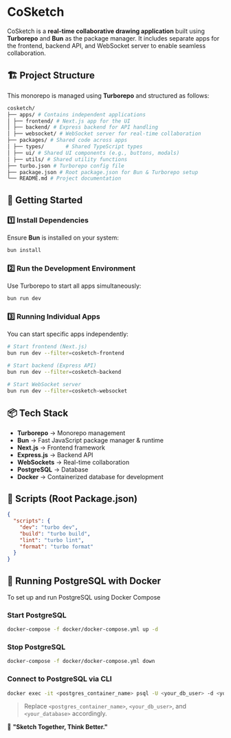 # CoSketch

CoSketch is a **real-time collaborative drawing application** built using **Turborepo** and **Bun** as the package manager. It includes separate apps for the frontend, backend API, and WebSocket server to enable seamless collaboration.

## 🏗 Project Structure

This monorepo is managed using **Turborepo** and structured as follows:

```sh
cosketch/
├── apps/ # Contains independent applications
│ ├── frontend/ # Next.js app for the UI
│ ├── backend/ # Express backend for API handling
│ ├── websocket/ # WebSocket server for real-time collaboration
├── packages/ # Shared code across apps
│ ├── types/       # Shared TypeScript types
│ ├── ui/ # Shared UI components (e.g., buttons, modals)
│ ├── utils/ # Shared utility functions
├── turbo.json # Turborepo config file
├── package.json # Root package.json for Bun & Turborepo setup
└── README.md # Project documentation
```

## 🚀 Getting Started

### 1️⃣ Install Dependencies

Ensure **Bun** is installed on your system:

```sh
bun install
```

### 2️⃣ Run the Development Environment

Use Turborepo to start all apps simultaneously:

```sh
bun run dev
```

### 3️⃣ Running Individual Apps

You can start specific apps independently:

```sh
# Start frontend (Next.js)
bun run dev --filter=cosketch-frontend

# Start backend (Express API)
bun run dev --filter=cosketch-backend

# Start WebSocket server
bun run dev --filter=cosketch-websocket
```

## 📦 Tech Stack

- **Turborepo** → Monorepo management
- **Bun** → Fast JavaScript package manager & runtime
- **Next.js** → Frontend framework
- **Express.js** → Backend API
- **WebSockets** → Real-time collaboration
- **PostgreSQL** → Database
- **Docker** → Containerized database for development

## 📜 Scripts (Root Package.json)

```json
{
  "scripts": {
    "dev": "turbo dev",
    "build": "turbo build",
    "lint": "turbo lint",
    "format": "turbo format"
  }
}
```

## 🐳 Running PostgreSQL with Docker

To set up and run PostgreSQL using Docker Compose

### Start PostgreSQL

```sh
docker-compose -f docker/docker-compose.yml up -d
```

### Stop PostgreSQL

```sh
docker-compose -f docker/docker-compose.yml down
```

### Connect to PostgreSQL via CLI

```sh
docker exec -it <postgres_container_name> psql -U <your_db_user> -d <your_database>
```

> Replace `<postgres_container_name>`, `<your_db_user>`, and `<your_database>` accordingly.

🚀 **"Sketch Together, Think Better."**
